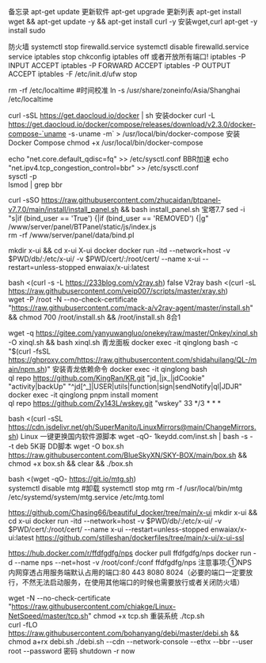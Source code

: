备忘录
apt-get update	更新软件
apt-get upgrade	更新列表
apt-get install wget && apt-get update -y && apt-get install curl -y  	安装wget,curl
apt-get -y install sudo	


防火墙
systemctl stop firewalld.service 
systemctl disable firewalld.service 
service iptables stop 
chkconfig iptables off
或者开放所有端口!
iptables -P INPUT ACCEPT
iptables -P FORWARD ACCEPT
iptables -P OUTPUT ACCEPT
iptables -F
/etc/init.d/ufw stop


rm -rf /etc/localtime	#时间校准
ln -s /usr/share/zoneinfo/Asia/Shanghai /etc/localtime	
	
  
curl -sSL https://get.daocloud.io/docker | sh	安装docker
curl -L https://get.daocloud.io/docker/compose/releases/download/v2.3.0/docker-compose-`uname -s`-`uname -m` > /usr/local/bin/docker-compose	安装 Docker Compose
chmod +x /usr/local/bin/docker-compose	
	
  
echo "net.core.default_qdisc=fq" >> /etc/sysctl.conf	BBR加速
echo "net.ipv4.tcp_congestion_control=bbr" >> /etc/sysctl.conf	
sysctl -p	
lsmod | grep bbr	
	
  
curl -sSO https://raw.githubusercontent.com/zhucaidan/btpanel-v7.7.0/main/install/install_panel.sh && bash install_panel.sh	宝塔7.7
sed -i "s|if (bind_user == 'True') {|if (bind_user == 'REMOVED') {|g" /www/server/panel/BTPanel/static/js/index.js	
rm -rf /www/server/panel/data/bind.pl	
	
  
mkdir x-ui && cd x-ui	X-ui docker
docker run -itd --network=host -v $PWD/db/:/etc/x-ui/ -v $PWD/cert/:/root/cert/ --name x-ui --restart=unless-stopped enwaiax/x-ui:latest	
	
  
bash <(curl -s -L https://233blog.com/v2ray.sh) false	V2ray
bash <(curl -sL https://raw.githubusercontent.com/veip007/scripts/master/xray.sh)	
wget -P /root -N --no-check-certificate "https://raw.githubusercontent.com/mack-a/v2ray-agent/master/install.sh" && chmod 700 /root/install.sh && /root/install.sh	8合1
	
  
wget -q https://gitee.com/yanyuwangluo/onekey/raw/master/Onkey/xinql.sh -O xinql.sh && bash xinql.sh	青龙面板
docker exec -it qinglong bash -c  "$(curl -fsSL https://ghproxy.com/https://raw.githubusercontent.com/shidahuilang/QL-/main/npm.sh)" 	安装青龙依赖命令
docker exec -it qinglong bash 	
ql repo https://github.com/KingRan/KR.git "jd_|jx_|jdCookie" "activity|backUp" "^jd[^_]|USER|utils|function|sign|sendNotify|ql|JDJR"	
docker exec -it qinglong pnpm install moment	
ql repo https://github.com/Zy143L/wskey.git "wskey"	
33 */3 * * *
  
bash <(curl -sSL https://cdn.jsdelivr.net/gh/SuperManito/LinuxMirrors@main/ChangeMirrors.sh)	Linux 一键更换国内软件源脚本
wget -qO- 1keydd.com/inst.sh | bash -s - -t deb	5K哥 DD脚本
wget -O box.sh https://raw.githubusercontent.com/BlueSkyXN/SKY-BOX/main/box.sh && chmod +x box.sh && clear && ./box.sh	


bash <(wget -qO- https://git.io/mtg.sh)  
systemctl disable mtg #卸载
systemctl stop mtg 
rm -f /usr/local/bin/mtg /etc/systemd/system/mtg.service /etc/mtg.toml


https://github.com/Chasing66/beautiful_docker/tree/main/x-ui
mkdir x-ui && cd x-ui
docker run -itd --network=host -v $PWD/db/:/etc/x-ui/ -v $PWD/cert/:/root/cert/ --name x-ui --restart=unless-stopped enwaiax/x-ui:latest
https://github.com/stilleshan/dockerfiles/tree/main/x-ui/x-ui-ssl


https://hub.docker.com/r/ffdfgdfg/nps
docker pull ffdfgdfg/nps
docker run -d --name nps --net=host -v /root/conf:/conf ffdfgdfg/nps
注意事项:①NPS内网穿透占用服务端默认占用的端口:80 443 8080 8024（必要的端口一定要放行，不然无法启动服务，在使用其他端口的时候也需要放行或者关闭防火墙）




wget -N --no-check-certificate "https://raw.githubusercontent.com/chiakge/Linux-NetSpeed/master/tcp.sh"	
chmod +x tcp.sh	重装系统
./tcp.sh	
curl -fLO https://raw.githubusercontent.com/bohanyang/debi/master/debi.sh && chmod a+rx debi.sh	
./debi.sh --cdn --network-console --ethx --bbr --user root --password 密码
shutdown -r now	
